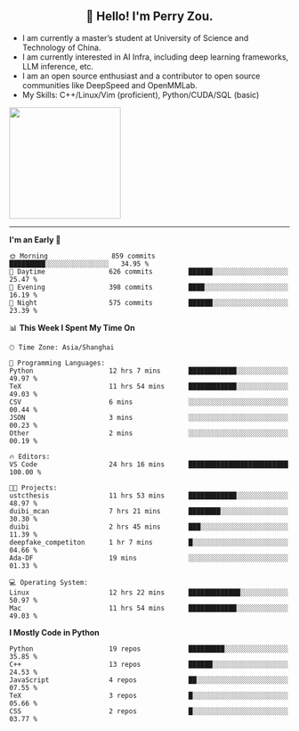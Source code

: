 <h2 align="center">👋 Hello! I'm Perry Zou.</h2>

- I am currently a master’s student at University of Science and Technology of China.
- I am currently interested in AI Infra, including deep learning frameworks, LLM inference, etc.
- I am an open source enthusiast and a contributor to open source communities like DeepSpeed and OpenMMLab.
- My Skills: C++/Linux/Vim (proficient), Python/CUDA/SQL (basic)

<img height=200 align="center" src="https://github-readme-stats.vercel.app/api?username=zonepg" />

-------

<!--START_SECTION:waka-->
**I'm an Early 🐤** 

```text
🌞 Morning                859 commits         █████████░░░░░░░░░░░░░░░░   34.95 % 
🌆 Daytime                626 commits         ██████░░░░░░░░░░░░░░░░░░░   25.47 % 
🌃 Evening                398 commits         ████░░░░░░░░░░░░░░░░░░░░░   16.19 % 
🌙 Night                  575 commits         ██████░░░░░░░░░░░░░░░░░░░   23.39 % 
```


📊 **This Week I Spent My Time On** 

```text
🕑︎ Time Zone: Asia/Shanghai

💬 Programming Languages: 
Python                   12 hrs 7 mins       ████████████░░░░░░░░░░░░░   49.97 % 
TeX                      11 hrs 54 mins      ████████████░░░░░░░░░░░░░   49.03 % 
CSV                      6 mins              ░░░░░░░░░░░░░░░░░░░░░░░░░   00.44 % 
JSON                     3 mins              ░░░░░░░░░░░░░░░░░░░░░░░░░   00.23 % 
Other                    2 mins              ░░░░░░░░░░░░░░░░░░░░░░░░░   00.19 % 

🔥 Editors: 
VS Code                  24 hrs 16 mins      █████████████████████████   100.00 % 

🐱‍💻 Projects: 
ustcthesis               11 hrs 53 mins      ████████████░░░░░░░░░░░░░   48.97 % 
duibi_mcan               7 hrs 21 mins       ████████░░░░░░░░░░░░░░░░░   30.30 % 
duibi                    2 hrs 45 mins       ███░░░░░░░░░░░░░░░░░░░░░░   11.39 % 
deepfake_competiton      1 hr 7 mins         █░░░░░░░░░░░░░░░░░░░░░░░░   04.66 % 
Ada-DF                   19 mins             ░░░░░░░░░░░░░░░░░░░░░░░░░   01.33 % 

💻 Operating System: 
Linux                    12 hrs 22 mins      █████████████░░░░░░░░░░░░   50.97 % 
Mac                      11 hrs 54 mins      ████████████░░░░░░░░░░░░░   49.03 % 
```

**I Mostly Code in Python** 

```text
Python                   19 repos            █████████░░░░░░░░░░░░░░░░   35.85 % 
C++                      13 repos            ██████░░░░░░░░░░░░░░░░░░░   24.53 % 
JavaScript               4 repos             ██░░░░░░░░░░░░░░░░░░░░░░░   07.55 % 
TeX                      3 repos             █░░░░░░░░░░░░░░░░░░░░░░░░   05.66 % 
CSS                      2 repos             █░░░░░░░░░░░░░░░░░░░░░░░░   03.77 % 
```




<!--END_SECTION:waka-->
